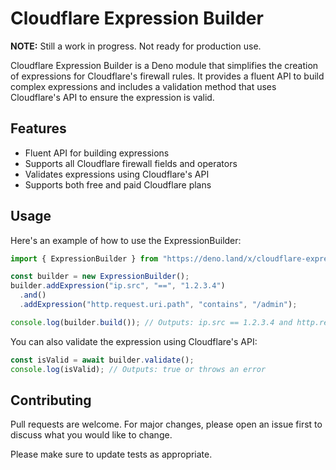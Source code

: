 # Cloudflare Expression Builder

**NOTE:** Still a work in progress. Not ready for production use.

Cloudflare Expression Builder is a Deno module that simplifies the creation of
expressions for Cloudflare's firewall rules. It provides a fluent API to build
complex expressions and includes a validation method that uses Cloudflare's API
to ensure the expression is valid.

## Features

- Fluent API for building expressions
- Supports all Cloudflare firewall fields and operators
- Validates expressions using Cloudflare's API
- Supports both free and paid Cloudflare plans

## Usage

Here's an example of how to use the ExpressionBuilder:

```typescript
import { ExpressionBuilder } from "https://deno.land/x/cloudflare-expression-builder/mod.ts";

const builder = new ExpressionBuilder();
builder.addExpression("ip.src", "==", "1.2.3.4")
  .and()
  .addExpression("http.request.uri.path", "contains", "/admin");

console.log(builder.build()); // Outputs: ip.src == 1.2.3.4 and http.request.uri.path contains "/admin"
```

You can also validate the expression using Cloudflare's API:

```typescript
const isValid = await builder.validate();
console.log(isValid); // Outputs: true or throws an error
```

## Contributing

Pull requests are welcome. For major changes, please open an issue first to
discuss what you would like to change.

Please make sure to update tests as appropriate.
